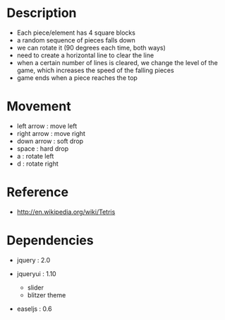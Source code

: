 Description
===========


- Each piece/element has 4 square blocks
- a random sequence of pieces falls down
- we can rotate it (90 degrees each time, both ways)
- need to create a horizontal line to clear the line
- when a certain number of lines is cleared, we change the level of the game, which increases the speed of the falling pieces
- game ends when a piece reaches the top


Movement
========


- left arrow  : move left
- right arrow : move right
- down arrow  : soft drop
- space       : hard drop
- a           : rotate left
- d           : rotate right


Reference
=========


- http://en.wikipedia.org/wiki/Tetris


Dependencies
============


- jquery : 2.0
- jqueryui : 1.10

    - slider
    - blitzer theme

- easeljs : 0.6